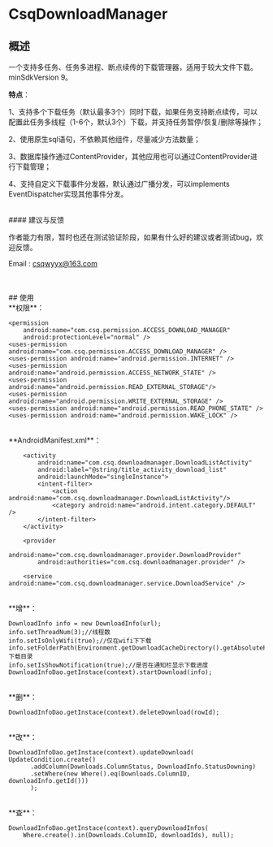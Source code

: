 # CsqDownloadManager


## 概述

一个支持多任务、任务多进程、断点续传的下载管理器，适用于较大文件下载。minSdkVersion 9。


**特点**：

1、支持多个下载任务（默认最多3个）同时下载，如果任务支持断点续传，可以配置此任务多线程（1-6个，默认3个）下载，并支持任务暂停/恢复/删除等操作；

2、使用原生sql语句，不依赖其他组件，尽量减少方法数量；

3、数据库操作通过ContentProvider，其他应用也可以通过ContentProvider进行下载管理；

4、支持自定义下载事件分发器，默认通过广播分发，可以implements EventDispatcher实现其他事件分发。

<br>
#### 建议与反馈

作者能力有限，暂时也还在测试验证阶段，如果有什么好的建议或者测试bug，欢迎反馈。

Email : <csqwyyx@163.com>


<br>
<br>
## 使用

<br>
**权限**：
    
    <permission
        android:name="com.csq.permission.ACCESS_DOWNLOAD_MANAGER"
        android:protectionLevel="normal" />
    <uses-permission android:name="com.csq.permission.ACCESS_DOWNLOAD_MANAGER" />
    <uses-permission android:name="android.permission.INTERNET" />
    <uses-permission android:name="android.permission.ACCESS_NETWORK_STATE" />
    <uses-permission android:name="android.permission.READ_EXTERNAL_STORAGE"/>
    <uses-permission android:name="android.permission.WRITE_EXTERNAL_STORAGE" />
    <uses-permission android:name="android.permission.READ_PHONE_STATE" />
    <uses-permission android:name="android.permission.WAKE_LOCK" />

<br>
**AndroidManifest.xml**：
    
        <activity
            android:name="com.csq.downloadmanager.DownloadListActivity"
            android:label="@string/title_activity_download_list"
            android:launchMode="singleInstance">
            <intent-filter>
                <action android:name="com.csq.downloadmanager.DownloadListActivity"/>
                <category android:name="android.intent.category.DEFAULT" />
            </intent-filter>
        </activity>

        <provider
            android:name="com.csq.downloadmanager.provider.DownloadProvider"
            android:authorities="com.csq.downloadmanager.provider" />

        <service android:name="com.csq.downloadmanager.service.DownloadService" />

<br>
**增**：

    DownloadInfo info = new DownloadInfo(url);
    info.setThreadNum(3);//线程数
    info.setIsOnlyWifi(true);//仅在wifi下下载
    info.setFolderPath(Environment.getDownloadCacheDirectory().getAbsolutePath());//下载目录
    info.setIsShowNotification(true);//是否在通知栏显示下载进度
    DownloadInfoDao.getInstace(context).startDownload(info);

<br>
**删**：
    
    DownloadInfoDao.getInstace(context).deleteDownload(rowId);

<br>
**改**：

    DownloadInfoDao.getInstace(context).updateDownload(
    UpdateCondition.create()
          .addColumn(Downloads.ColumnStatus, DownloadInfo.StatusDowning)
          .setWhere(new Where().eq(Downloads.ColumnID, downloadInfo.getId()))
          );

<br>
**查**：

    DownloadInfoDao.getInstace(context).queryDownloadInfos(
        Where.create().in(Downloads.ColumnID, downloadIds), null);







